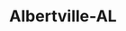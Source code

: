 ---
title: Albertville-AL
slug: albertville-al
f_state:
- cms/state/alabama.md
f_locations:
- cms/payday-loan/a-1-quick-cash-advance-co-584.md
- cms/payday-loan/a-1-quick-cash-advance-co-585.md
- cms/payday-loan/advance-america-1035.md
- cms/payday-loan/advance-america-1036.md
- cms/payday-loan/card-com-albertville-6060.md
- cms/payday-loan/cash-express-7093.md
- cms/payday-loan/cash-express-7094.md
- cms/payday-loan/cash-u-s-a-inc-8931.md
- cms/payday-loan/check-go-9681.md
- cms/payday-loan/check-into-cash-11435.md
- cms/payday-loan/fast-cash-17551.md
- cms/payday-loan/fast-cash-17552.md
- cms/payday-loan/joes-pawn-shop-19880.md
- cms/payday-loan/mr-money-of-albertville-22142.md
- cms/payday-loan/mr-money-of-albertville-22143.md
- cms/payday-loan/rapid-cash-of-alabama-25739.md
updated-on: '2024-05-30T13:41:28.615Z'
created-on: '2024-05-30T13:41:28.615Z'
published-on: '2024-05-30T13:54:32.469Z'
f_city: Albertville
layout: '[city].html'
tags: city
---